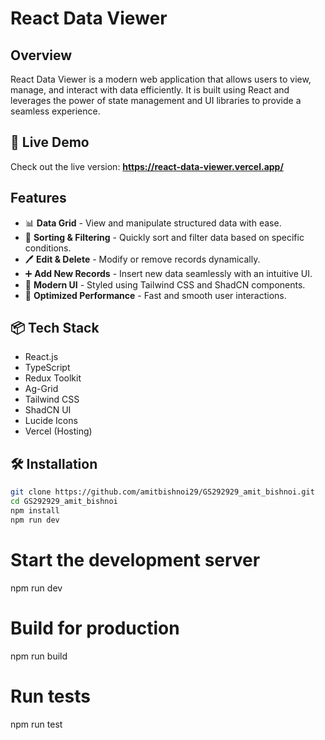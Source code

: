 # React Data Viewer

## Overview

React Data Viewer is a modern web application that allows users to view, manage, and interact with data efficiently. It is built using React and leverages the power of state management and UI libraries to provide a seamless experience.

## 🚀 Live Demo

Check out the live version: **https://react-data-viewer.vercel.app/**

## Features

- 📊 **Data Grid** - View and manipulate structured data with ease.
- 🔄 **Sorting & Filtering** - Quickly sort and filter data based on specific conditions.
- 🖊 **Edit & Delete** - Modify or remove records dynamically.
- ➕ **Add New Records** - Insert new data seamlessly with an intuitive UI.
- 🎨 **Modern UI** - Styled using Tailwind CSS and ShadCN components.
- 🚀 **Optimized Performance** - Fast and smooth user interactions.

## 📦 Tech Stack

- React.js
- TypeScript
- Redux Toolkit
- Ag-Grid
- Tailwind CSS
- ShadCN UI
- Lucide Icons
- Vercel (Hosting)

## 🛠 Installation

```sh
git clone https://github.com/amitbishnoi29/GS292929_amit_bishnoi.git
cd GS292929_amit_bishnoi
npm install
npm run dev
```

# Start the development server
npm run dev

# Build for production
npm run build

# Run tests
npm run test

